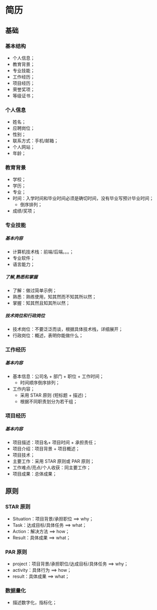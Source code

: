 # 简历

## 基础

### 基本结构

- 个人信息；
- 教育背景；
- 专业技能；
- 工作经历；
- 项目经历；
- 荣誉奖项；
- 等级证书；

### 个人信息

- 姓名；
- 应聘岗位；
- 性别；
- 联系方式：手机/邮箱；
- 个人网站；
- 年龄；

### 教育背景

- 学校；
- 学历；
- 专业；
- 时间：入学时间和毕业时间必须是确切时间，没有毕业写预计毕业时间；
  - 倒序排列；
- 成绩/奖项；

### 专业技能

##### 基本内容

- 计算机技术栈：前端/后端。。。；
- 专业软件；
- 语言能力；

##### 了解,熟悉和掌握

- 了解：做过简单示例；
- 熟悉：熟练使用，知其然而不知其所以然；
- 掌握：知其然且知其所以然；

##### 技术岗位和行政岗位

- 技术岗位：不要泛泛而谈，根据具体技术栈，详细展开；
- 行政岗位：概述，表明你能做什么；

### 工作经历

##### 基本内容

- 基本信息：公司名 + 部门 + 职位 + 工作时间；
  - 时间顺序倒序排列；
- 工作内容；
  - 采用 STAR 原则 (短标题 + 描述)；
  - 根据不同职责划分为若干组；

### 项目经历

##### 基本内容

- 项目描述：项目名+ 项目时间 + 承担责任；
- 项目介绍：项目背景 + 项目概述；
- 项目技术；
- 主要工作：采用 STAR 原则或 PAR 原则；
- 工作难点/亮点/个人收获：同主要工作；
- 项目成果：总体成果；

## 原则

### STAR 原则

- Situation：项目背景/承担职位 ==> why；
- Task：达成目标/具体任务 ==> what；
- Action：解决方法 ==> how；
- Result：具体成果 ==> what；

### PAR 原则

- project：项目背景/承担职位/达成目标/具体任务 ==> why；
- activity：具体行为 ==> how；
- result：具体成果 ==> what；

### 数据量化

- 描述数字化，指标化；
